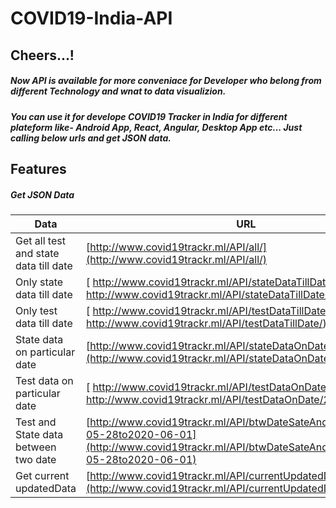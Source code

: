 # COVID19-India-API

## Cheers...!
##### Now API is available for more conveniace for Developer who belong from different Technology and wnat to data visualizion.
##### You can use it for develope COVID19 Tracker in India for different plateform like- Android App, React, Angular, Desktop App etc... Just calling below urls and get JSON data.


## Features
##### Get JSON Data
| Data  | URL|
| ------------- | ------------- |
| Get all test and state data till date  | [http://www.covid19trackr.ml/API/all/](http://www.covid19trackr.ml/API/all/)  |
| Only state data till date  | [	http://www.covid19trackr.ml/API/stateDataTillDate/](	http://www.covid19trackr.ml/API/stateDataTillDate/) |
| Only test data till date  | [	http://www.covid19trackr.ml/API/testDataTillDate/](	http://www.covid19trackr.ml/API/testDataTillDate/)  |
| State data on particular date  | [http://www.covid19trackr.ml/API/stateDataOnDate/2020-06-01](http://www.covid19trackr.ml/API/stateDataOnDate/2020-06-01)  |
| Test data on particular date  | [	http://www.covid19trackr.ml/API/testDataOnDate/2020-06-01](	http://www.covid19trackr.ml/API/testDataOnDate/2020-06-01)  |
| Test and State data between two date  | [http://www.covid19trackr.ml/API/btwDateSateAndTestData/2020-05-28to2020-06-01](http://www.covid19trackr.ml/API/btwDateSateAndTestData/2020-05-28to2020-06-01)  |
| Get current updatedData  | [http://www.covid19trackr.ml/API/currentUpdatedData](http://www.covid19trackr.ml/API/currentUpdatedData)  |
